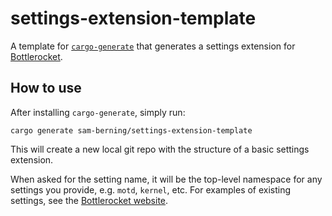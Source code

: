 # settings-extension-template

A template for [`cargo-generate`](https://github.com/cargo-generate/cargo-generate) that generates a
settings extension for [Bottlerocket](https://github.com/bottlerocket-os/bottlerocket).

## How to use

After installing `cargo-generate`, simply run:

```
cargo generate sam-berning/settings-extension-template
```

This will create a new local git repo with the structure of a basic settings extension.

When asked for the setting name, it will be the top-level namespace for any settings you provide, e.g.
`motd`, `kernel`, etc. For examples of existing settings, see the
[Bottlerocket website](https://bottlerocket.dev/en/os/1.18.x/api/settings/).
